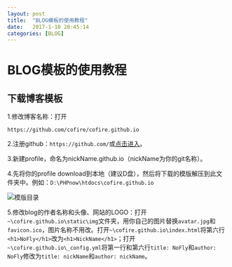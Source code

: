 ```yaml
---
layout: post
title:  "BLOG模板的使用教程"
date:   2017-1-10 20:45:14
categories: [BLOG]
---
```

# BLOG模板的使用教程 #
## 下载博客模板 ##
1.修改博客名称：打开
```
https://github.com/cofire/cofire.github.io
```

2.注册github：```https://github.com/```或[点击进入](https://github.com/ "点击进入")。

3.新建profile，命名为nickName.github.io（nickName为你的git名称）。

4.先将你的profile download到本地（建议D盘），然后将下载的模版解压到此文件夹中。例如：```D:\PHPnow\htdocs\cofire.github.io```

![模版目录](https://raw.githubusercontent.com/cofire/cofire.github.io/master/img/0.png)

5.修改blog的作者名称和头像、网站的LOGO：打开```~\cofire.github.io\static\img```文件夹，用你自己的图片替换```avatar.jpg```和```favicon.ico```，图片名称不用改。打开```~\cofire.github.io\index.html```将第六行```<h1>NoFly</h1>```改为```<h1>NickName</h1>```；打开```~\cofire.github.io\_config.yml```将第一行和第六行```title: NoFly```和```author: NoFly```修改为```title: nickName```和```author: nickName```。

